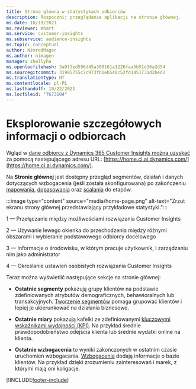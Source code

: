 ```yaml
---
title: Strona główna w statystykach odbiorców
description: Rozpocznij przeglądanie aplikacji na stronie głównej.
ms.date: 10/19/2021
ms.reviewer: mhart
ms.service: customer-insights
ms.subservice: audience-insights
ms.topic: conceptual
author: NimrodMagen
ms.author: nimagen
manager: shellyha
ms.openlocfilehash: 3a9f3ed596d45a300161a1226faa5b51d36a2d54
ms.sourcegitcommit: 31985755c7c973fb1eb540c52fd1451731d2bed2
ms.translationtype: HT
ms.contentlocale: pl-PL
ms.lasthandoff: 10/22/2021
ms.locfileid: "7673104"
---
```

# <a name="explore-audience-insights"></a>Eksplorowanie szczegółowych informacji o odbiorcach

Wgląd w [dane odbiorcy z Dynamics 365 Customer Insights można uzyskać](https://home.ci.ai.dynamics.com/) za pomocą następującego adresu URL: [https://home.ci.ai.dynamics.com/](https://home.ci.ai.dynamics.com/).

Na **Stronie głównej** jest dostępny przegląd segmentów, działań i danych dotyczących wzbogacenia (jeśli została skonfigurowana) po zakończeniu [mapowania](map-entities.md), [dopasowania](match-entities.md) oraz [scalania](merge-entities.md) do etapów.

:::image type="content" source="media/home-page.png" alt-text="Zrzut ekranu strony głównej przedstawiający przykładowe statystyki.":::

1 — Przełączanie między możliwościami rozwiązania Customer Insights 

2 — Używanie lewego okienka do przechodzenia między różnymi obszarami i wybieranie podstawowego odbiorcy docelowego

3 — Informacje o środowisku, w którym pracuje użytkownik, i zarządzaniu nim jako administrator

4 — Określanie ustawień osobistych rozwiązania Customer Insights

Teraz można wyświetlić następujące sekcje na stronie głównej:

- **Ostatnie segmenty** pokazują grupy klientów na podstawie zdefiniowanych atrybutów demograficznych, behawioralnych lub transakcyjnych. [Tworzenie segmentów](segments.md) pomaga grupować klientów i lepiej je ukierunkować na działania biznesowe.

- **Ostatnie miary** pokazują kafelki ze zdefiniowanymi [kluczowymi wskaźnikami wydajności (KPI)](measures.md). Na przykład średnie prawdopodobieństwo odejścia klienta lub średnie wydatki online na klienta.

- **Ostatnie wzbogacenia** to wyniki zakończonych w ostatnim czasie uruchomień wzbogacania. [Wzbogacenia](enrichment-hub.md) dodają informacje o bazie klientów. Na przykład dzięki zrozumieniu zainteresowań i marek, z którymi mają oni koligacje.


[!INCLUDE[footer-include](../includes/footer-banner.md)]

